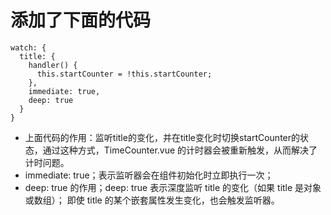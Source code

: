 # 添加了下面的代码
```
watch: {
  title: {
    handler() {
      this.startCounter = !this.startCounter;
    },
    immediate: true,
    deep: true
  }
}
```
- 上面代码的作用：监听title的变化，并在title变化时切换startCounter的状态，通过这种方式，TimeCounter.vue 的计时器会被重新触发，从而解决了计时问题。
-  immediate: true；表示监听器会在组件初始化时立即执行一次；
-  deep: true 的作用；deep: true 表示深度监听 title 的变化（如果 title 是对象或数组）； 即使 title 的某个嵌套属性发生变化，也会触发监听器。
